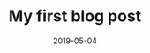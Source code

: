 ---
path: "/load-board/my-first-post"
date: "2019-05-04"
title: "My first blog post"
image: /src/posts/capture.png
---